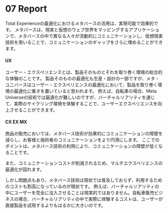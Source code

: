 # 07 Report

Total Experienceの最適化におけるメタバースの活用は、実現可能で効果的です。 メタバースは、現実と仮想のウェブ世界をマッピングするアプリケーションで、メタバースの中で異なる人々が流動的にコミュニケーションし、仮想現実技術を用いることで、コミュニケーションのギャップをさらに埋めることができます。

#### UX

ユーザー・エクスペリエンスとは、製品そのものとそれを取り巻く環境の総合的な体験のことです。 製品そのものの最適化も生産・設計の一部ですが、メタ・ユニバースはユーザー・エクスペリエンスの最適化において、製品を取り巻く環境の最適化に重きを置いていると思われます。 例えば、自転車の場合、Meta Universeの技術では最適化が難しいのですが、バーチャルリアリティを通じて、実際のサイクリング環境を体験することで、ユーザーエクスペリエンスを向上させることができます。

#### CX EX MX

商品の販売においては、メタバース技術が効果的にコミュニケーションの障壁を減らし、お客様と施術者のコミュニケーションをより円滑にします。 ここでのポイントは、メタバース技術の利用により、コミュニケーションの障壁が低くなることです。

また、コミュニケーションコストが削減されるため、マルチエクスペリエンスの最適化が図れます。



しかし問題点もあり、メタバース技術は現状では普及しておらず、利用するためのコストも割高になっているのが現状です。 例えば、バーチャルリアリティの中にユーザーを完全に没入させることは現実的ではありません。自転車販売ビジネスの場合、バーチャルリアリティの中で実際に体験するコストは、ユーザーが直接製品を試用するよりもはるかに大きいのです。